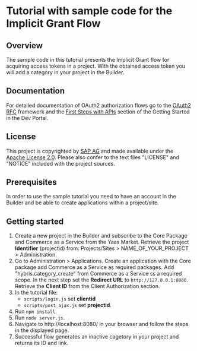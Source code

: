 # Tutorial with sample code for the Implicit Grant Flow

## Overview
The sample code in this tutorial presents the Implicit Grant flow for acquiring access tokens in a project. With the obtained access token you will add a category in your project in the Builder.

## Documentation
For detailed documentation of OAuth2 authorization flows go to the [OAuth2 RFC](http://tools.ietf.org/html/rfc6749#section-1.3) framework and the [First Steps with APIs](https://devportal.yaas.io/gettingstarted/) section of the Getting Started in the Dev Portal.

## License
This project is copyrighted by [SAP AG](http://www.sap.com/) and made available under the [Apache License 2.0](http://www.apache.org/licenses/LICENSE-2.0.html). Please also confer to the text files "LICENSE" and "NOTICE" included with the project sources.

## Prerequisites
In order to use the sample tutorial you need to have an account in the Builder and be able to create applications within a project/site.

## Getting started
1. Create a new project in the Builder and subscribe to the Core Package and Commerce as a Service from the Yaas Market. Retrieve the project **Identifier** (projectid) from: Projects/Sites > NAME_OF_YOUR_PROJECT > Administration.
2. Go to Administration > Applications. Create an application with the Core package add Commerce as a Service as required packages. Add "hybris.category_create" from Commerce as a Service ss a required scope. In the next step set the **Redirect URL** to `http://127.0.0.1:8080`. Retrieve the  **Client ID** from the Client Authorization section.
3. In the tutorial file:
    * `scripts/login.js` set **clientid**
    * `scripts/post_ajax.js` set **projectid**.
2. Run `npm install`.
3. Run `node server.js`.
4. Navigate to http://localhost:8080/ in your browser and follow the steps in the displayed page.
5. Successful flow generates an inactive cagetory in your project and returns its ID and link.
